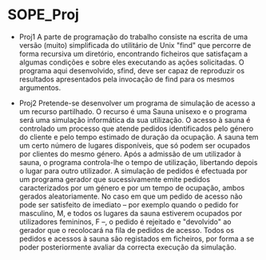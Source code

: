 # SOPE_Proj

* Proj1
A parte de programação do trabalho consiste na escrita de uma versão (muito) simplificada do utilitário de Unix "find" que percorre de forma recursiva um diretório, encontrando ficheiros que satisfaçam a algumas condições e sobre eles executando as ações solicitadas.
O programa aqui desenvolvido, sfind, deve ser capaz de reproduzir os resultados apresentados pela invocação de find para os mesmos argumentos. 

* Proj2
Pretende-se desenvolver um programa de simulação de acesso a um recurso partilhado. O recurso é uma Sauna unisexo e o programa será uma simulação informática da sua utilização.
O acesso à sauna é controlado um processo que atende pedidos identificados pelo género do cliente e pelo tempo estimado de duração da ocupação. A sauna tem um certo número de lugares disponíveis, que só podem ser ocupados por clientes do mesmo género. Após a admissão de um utilizador à sauna, o programa controla-lhe o tempo de utilização, libertando depois o lugar para outro utilizador.
A simulação de pedidos é efectuada por um programa gerador que sucessivamente emite pedidos caracterizados por um género e por um tempo de ocupação, ambos gerados aleatoriamente. No caso em que um pedido de acesso não pode ser satisfeito de imediato – por exemplo quando o pedido for masculino, M, e todos os lugares da sauna estiverem ocupados por utilizadores femininos, F –, o pedido é rejeitado e "devolvido" ao gerador que o recolocará na fila de pedidos de acesso.
Todos os pedidos e acessos à sauna são registados em ficheiros, por forma a se poder posteriormente avaliar da correcta execução da simulação.
